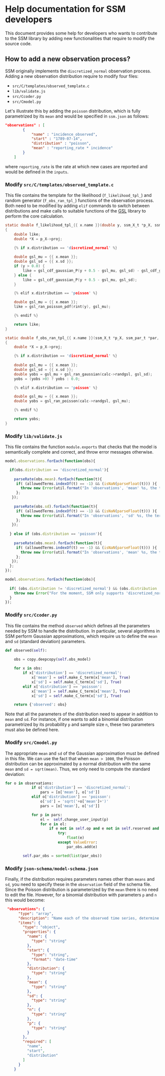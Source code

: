 # Help documentation for SSM developers

This document provides some help for developers who wants to contribute to the SSM library by adding new functionalities that require to modify the source code.

## How to add a new observation process?

SSM originally implements the `discretized_normal` observation process. Adding a new observation distribution require to modify four files: 

* `src/C/templates/observed_template.c`
* `lib/validate.js`
* `src/Ccoder.py`
* `src/Cmodel.py`

Let's illustrate this by adding the `poisson` distribution, which is fully parametrized by its `mean` and would be specified in `ssm.json` as follows:

```json
"observations" : [
        {
            "name" : "incidence_observed",
            "start" : "1789-07-14",
            "distribution" : "poisson",
            "mean" : "reporting_rate * incidence"
        }
    ]
```

where `reporting_rate` is the rate at which new cases are reported and would be defined in the `inputs`.

### Modify `src/C/templates/observed_template.c`

This file contains the template for the likelihood (`f_likelihood_tpl_`) and random generator (`f_obs_ran_tpl_`) functions of the observation process. Both need to be modified by adding `elif` commands to switch between distributions and make calls to suitable functions of the [GSL](https://www.gnu.org/software/gsl/manual/html_node/The-Poisson-Distribution.html) library to perform the core calculation.

```C
static double f_likelihood_tpl_{{ x.name }}(double y, ssm_X_t *p_X, ssm_par_t *par, ssm_calc_t *calc, double t)
{
    double like;
    double *X = p_X->proj;

    {% if x.distribution == 'discretized_normal' %}
    
    double gsl_mu = {{ x.mean }};
    double gsl_sd = {{ x.sd }};
    if (y > 0.0) {
        like = gsl_cdf_gaussian_P(y + 0.5 - gsl_mu, gsl_sd) - gsl_cdf_gaussian_P(y - 0.5 - gsl_mu, gsl_sd);
    } else {
        like = gsl_cdf_gaussian_P(y + 0.5 - gsl_mu, gsl_sd);
    }

    {% elif x.distribution == 'poisson' %}

    double gsl_mu = {{ x.mean }};
    like = gsl_ran_poisson_pdf(rint(y), gsl_mu);

    {% endif %}

    return like;
}
```
```C
static double f_obs_ran_tpl_{{ x.name }}(ssm_X_t *p_X, ssm_par_t *par, ssm_calc_t *calc, double t)
{
    double *X = p_X->proj;

    {% if x.distribution == 'discretized_normal' %}
    
    double gsl_mu = {{ x.mean }};
    double gsl_sd = {{ x.sd }};
    double yobs = gsl_mu + gsl_ran_gaussian(calc->randgsl, gsl_sd);
    yobs = (yobs >0) ? yobs : 0.0;

    {% elif x.distribution == 'poisson' %}

    double gsl_mu = {{ x.mean }};
    double yobs = gsl_ran_poisson(calc->randgsl, gsl_mu);

    {% endif %}

    return yobs;
}
```
### Modify `lib/validate.js`

This file contains the function `module.exports` that checks that the model is semantically complete and correct, and throw error messages otherwise.

```javascript
model.observations.forEach(function(obs){

  if(obs.distribution == 'discretized_normal'){
    
    parseRate(obs.mean).forEach(function(t){
     if( (allowedTerms.indexOf(t) == -1) && (isNaN(parseFloat(t))) ){
       throw new Error(util.format("In 'observations', 'mean' %s, the term %s cannot be understood by SSM. Please define it.",obs.mean,t));
     };
   });
    
    parseRate(obs.sd).forEach(function(t){
     if( (allowedTerms.indexOf(t) == -1) && (isNaN(parseFloat(t))) ){
       throw new Error(util.format("In 'observations', 'sd' %s, the term %s cannot be understood by SSM. Please define it.",obs.sd,t));
     };
   });
    
  } else if (obs.distribution == 'poisson'){
   
    parseRate(obs.mean).forEach(function(t){
     if( (allowedTerms.indexOf(t) == -1) && (isNaN(parseFloat(t))) ){
       throw new Error(util.format("In 'observations', 'mean' %s, the term %s cannot be understood by SSM. Please define it.",obs.mean,t));
     };
   });
  };
});

model.observations.forEach(function(obs){
  
  if( (obs.distribution != 'discretized_normal') && (obs.distribution != 'poisson')){
    throw new Error("For the moment, SSM only supports 'discretized_normal' and 'poisson' distributions for observations.");
  }
});
```

### Modify `src/Ccoder.py`

This file contains the method `observed` which defines all the parameters needed by SSM to handle the distribution. In particular, several algorithms in SSM perform Gaussian approximations, which require us to define the `mean` and `sd` (standard deviation) parameters.

```python
def observed(self):

    obs = copy.deepcopy(self.obs_model)
    
    for x in obs:
        if x['distribution'] == 'discretized_normal':
            x['mean'] = self.make_C_term(x['mean'], True)
            x['sd'] = self.make_C_term(x['sd'], True)
        elif x['distribution'] == 'poisson':
            x['mean'] = self.make_C_term(x['mean'], True)
            x['sd'] = self.make_C_term(x['sd'], True)

    return {'observed': obs}
```
Note that all the parameters of the distribution need to appear in addition to `mean` and `sd`. For instance, if one wants to add a binomial distribution parametrized by its probability `p` and sample size `n`, these two parameters must also be defined here.

### Modify `src/Cmodel.py`

The appropriate `mean` and `sd` of the Gaussian approximation must be defined in this file. We can use the fact that when `mean > 1000`, the Poisson distribution can be approximated by a normal distribution with the same `mean` and `sd = sqrt(mean)`. Thus, we only need to compute the standard deviation:

```python
for o in observations:
            if o['distribution'] == 'discretized_normal':
                pars = [o['mean'], o['sd']]
            elif o['distribution'] == 'poisson':
                o['sd'] = 'sqrt('+o['mean']+')'
                pars = [o['mean'], o['sd']]

            for p in pars:
                el =  self.change_user_input(p)
                for e in el:
                    if e not in self.op and e not in self.reserved and e not in self.special_functions and e not in self.par_sv and e not in self.par_noise and e not in self.par_proc and e not in self.par_forced and e not in self.par_inc:
                        try:
                            float(e)
                        except ValueError:
                            par_obs.add(e)

        self.par_obs = sorted(list(par_obs))
```

### Modify `json-schema/model-schema.json`

Finally, if the distribution requires parameters names other than `means` and `sd`, you need to specify these in the `observation` field of the schema file. Since the Poisson distribution is parameterized by the `mean` there is no need to edit the file. However, for a binomial distribution with parameters `p` and `n` this would become:

```json
 "observations": {
      "type": "array",
      "description": "Name each of the observed time series, determine when observations started to be collected and what is the distribution of the observation process.",
      "items": {
        "type": "object",
        "properties": {
          "name": {
            "type": "string"
          },
          "start": {
            "type": "string",
            "format": "date-time"
          },
          "distribution": {
            "type": "string"
          },
          "mean": {
            "type": "string"
          },
          "sd": {
            "type": "string"
          },
          "n": {
            "type": "string"
          },
          "p": {
            "type": "string"
          }
        },
        "required": [
          "name",
          "start",
          "distribution"
        ]
      }
    }
```


